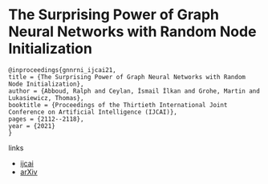 # The Surprising Power of Graph Neural Networks with Random Node Initialization

```
@inproceedings{gnnrni_ijcai21,
title = {The Surprising Power of Graph Neural Networks with Random Node Initialization},
author = {Abboud, Ralph and Ceylan, İsmail İlkan and Grohe, Martin and Lukasiewicz, Thomas},
booktitle = {Proceedings of the Thirtieth International Joint Conference on Artificial Intelligence (IJCAI)},
pages = {2112--2118},
year = {2021}
}
```

links
- [ijcai](https://www.ijcai.org/Proceedings/2021/291)
- [arXiv](https://arxiv.org/abs/2010.01179)
